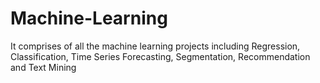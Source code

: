 # Machine-Learning
It comprises of all the machine learning projects including Regression, Classification, Time Series Forecasting, Segmentation, Recommendation and Text Mining 
